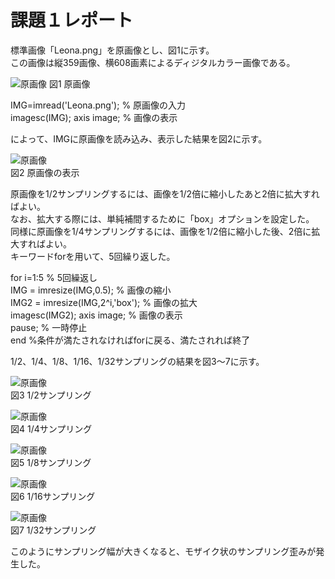 # 課題１レポート

標準画像「Leona.png」を原画像とし、図1に示す。  
この画像は縦359画像、横608画素によるディジタルカラー画像である。

![原画像](https://github.com/NKtoho/test/blob/master/%E8%AA%B2%E9%A1%8C1/%E3%82%AD%E3%83%A3%E3%83%97%E3%83%81%E3%83%A3%E7%94%BB%E5%83%8F/Leona.jpg?raw=true)
図1 原画像

IMG=imread('Leona.png'); % 原画像の入力  
imagesc(IMG); axis image; % 画像の表示

によって、IMGに原画像を読み込み、表示した結果を図2に示す。

![原画像](https://github.com/NKtoho/test/blob/master/%E8%AA%B2%E9%A1%8C1/%E3%82%AD%E3%83%A3%E3%83%97%E3%83%81%E3%83%A3%E7%94%BB%E5%83%8F/%E5%8E%9F%E7%94%BB%E5%83%8F1.PNG?raw=true)  
図2 原画像の表示

原画像を1/2サンプリングするには、画像を1/2倍に縮小したあと2倍に拡大すればよい。  
なお、拡大する際には、単純補間するために「box」オプションを設定した。  
同様に原画像を1/4サンプリングするには、画像を1/2倍に縮小した後、2倍に拡大すればよい。  
キーワードforを用いて、5回繰り返した。  

for i=1:5 % 5回繰返し  
IMG = imresize(IMG,0.5); % 画像の縮小  
IMG2 = imresize(IMG,2^i,'box'); % 画像の拡大  
imagesc(IMG2); axis image; % 画像の表示  
pause; % 一時停止  
end %条件が満たされなければforに戻る、満たされれば終了  

1/2、1/4、1/8、1/16、1/32サンプリングの結果を図3～7に示す。

![原画像](https://github.com/NKtoho/test/blob/master/%E8%AA%B2%E9%A1%8C1/%E3%82%AD%E3%83%A3%E3%83%97%E3%83%81%E3%83%A3%E7%94%BB%E5%83%8F/%E5%8E%9F%E7%94%BB%E5%83%8F2.PNG?raw=true)  
図3 1/2サンプリング

![原画像](https://github.com/NKtoho/test/blob/master/%E8%AA%B2%E9%A1%8C1/%E3%82%AD%E3%83%A3%E3%83%97%E3%83%81%E3%83%A3%E7%94%BB%E5%83%8F/%E5%8E%9F%E7%94%BB%E5%83%8F3.PNG?raw=true)  
図4 1/4サンプリング

![原画像](https://github.com/NKtoho/test/blob/master/%E8%AA%B2%E9%A1%8C1/%E3%82%AD%E3%83%A3%E3%83%97%E3%83%81%E3%83%A3%E7%94%BB%E5%83%8F/%E5%8E%9F%E7%94%BB%E5%83%8F4.PNG?raw=true)  
図5 1/8サンプリング

![原画像](https://github.com/NKtoho/test/blob/master/%E8%AA%B2%E9%A1%8C1/%E3%82%AD%E3%83%A3%E3%83%97%E3%83%81%E3%83%A3%E7%94%BB%E5%83%8F/%E5%8E%9F%E7%94%BB%E5%83%8F5.PNG?raw=true)  
図6 1/16サンプリング

![原画像](https://github.com/NKtoho/test/blob/master/%E8%AA%B2%E9%A1%8C1/%E3%82%AD%E3%83%A3%E3%83%97%E3%83%81%E3%83%A3%E7%94%BB%E5%83%8F/%E5%8E%9F%E7%94%BB%E5%83%8F6.PNG?raw=true)  
図7 1/32サンプリング

このようにサンプリング幅が大きくなると、モザイク状のサンプリング歪みが発生した。
